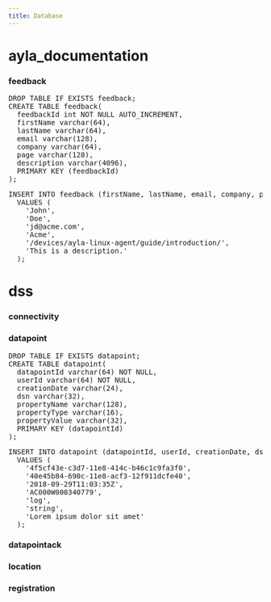 ```yaml
---
title: Database
---
```


# ayla_documentation

### feedback

<pre>
DROP TABLE IF EXISTS feedback;
CREATE TABLE feedback(
  feedbackId int NOT NULL AUTO_INCREMENT, 
  firstName varchar(64),
  lastName varchar(64),
  email varchar(128),
  company varchar(64),
  page varchar(128),
  description varchar(4096),
  PRIMARY KEY (feedbackId)
);
</pre>

<pre>
INSERT INTO feedback (firstName, lastName, email, company, page, description) 
  VALUES (
    'John', 
    'Doe', 
    'jd@acme.com',
    'Acme', 
    '/devices/ayla-linux-agent/guide/introduction/', 
    'This is a description.'
  );
</pre>

# dss

### connectivity

### datapoint

<pre>
DROP TABLE IF EXISTS datapoint;
CREATE TABLE datapoint(
  datapointId varchar(64) NOT NULL,
  userId varchar(64) NOT NULL,
  creationDate varchar(24),
  dsn varchar(32),
  propertyName varchar(128),
  propertyType varchar(16),
  propertyValue varchar(32),
  PRIMARY KEY (datapointId)
);
</pre>

<pre>
INSERT INTO datapoint (datapointId, userId, creationDate, dsn, propertyName, propertyType, propertyValue) 
  VALUES (
    '4f5cf43e-c3d7-11e8-414c-b46c1c9fa3f0', 
    '40e45b84-690c-11e8-acf3-12f911dcfe40', 
    '2018-09-29T11:03:35Z',
    'AC000W000340779', 
    'log', 
    'string',
    'Lorem ipsum dolor sit amet'
  );
</pre>

### datapointack

### location

### registration
